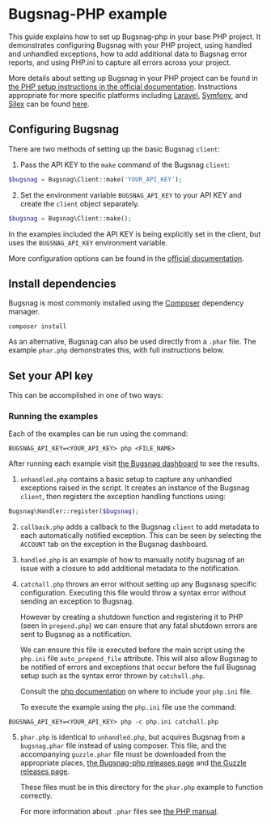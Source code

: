 # Bugsnag-PHP example

This guide explains how to set up Bugsnag-php in your base PHP project.  It demonstrates configuring Bugsnag with your PHP project, using handled and unhandled exceptions, how to add additional data to Bugsnag error reports, and using PHP.ini to capture all errors across your project.

More details about setting up Bugsnag in your PHP project can be found in [the PHP setup instructions in the official documentation](https://docs.bugsnag.com/platforms/php/other/).  Instructions appropriate for more specific platforms including [Laravel](https://docs.bugsnag.com/platforms/php/laravel/), [Symfony](https://docs.bugsnag.com/platforms/php/symfony/), and [Silex](https://docs.bugsnag.com/platforms/php/silex/) can be found [here](https://docs.bugsnag.com/platforms/php/).


## Configuring Bugsnag

There are two methods of setting up the basic Bugsnag `client`:

1. Pass the API KEY to the `make` command of the Bugsnag `client`:
```php
$bugsnag = Bugsnag\Client::make('YOUR_API_KEY');
```

2. Set the environment variable `BUGSNAG_API_KEY` to your API KEY and create the `client` object separately.
```php
$bugsnag = Bugsnag\Client::make();
```

In the examples included the API KEY is being explicitly set in the client, but uses the `BUGSNAG_API_KEY` environment variable.

More configuration options can be found in the [official documentation](https://docs.bugsnag.com/platforms/php/other/configuration-options/).

## Install dependencies

Bugsnag is most commonly installed using the [Composer](https://getcomposer.org/) dependency manager.

```shell
composer install
```

As an alternative, Bugsnag can also be used directly from a `.phar` file. The example `phar.php` demonstrates this, with full instructions below.

## Set your API key

This can be accomplished in one of two ways:

### Running the examples

Each of the examples can be run using the command:
```shell
BUGSNAG_API_KEY=<YOUR_API_KEY> php <FILE_NAME>
```
After running each example visit [the Bugsnag dashboard](https://app.bugsnag.com) to see the results.

1. `unhandled.php` contains a basic setup to capture any unhandled exceptions raised in the script. It creates an instance of the Bugsnag `client`, then registers the exception handling functions using:
```php
Bugsnag\Handler::register($bugsnag);
```

2. `callback.php` adds a callback to the Bugsnag `client` to add metadata to each automatically notified exception.  This can be seen by selecting the `ACCOUNT` tab on the exception in the Bugsnag dashboard.

3. `handled.php` is an example of how to manually notify bugsnag of an issue with a closure to add additional metadata to the notification.

4. `catchall.php` throws an error without setting up any Bugsnasg specific configuration.  Executing this file would throw a syntax error without sending an exception to Bugsnag.

    However by creating a shutdown function and registering it to PHP (seen in `prepend.php`) we can ensure that any fatal shutdown errors are sent to Bugsnag as a notification.

    We can ensure this file is executed before the main script using the `php.ini` file `auto_prepend_file` attribute.  This will also allow Bugsnag to be notified of errors and exceptions that occur before the full Bugsnag setup such as the syntax error thrown by `catchall.php`.

    Consult the [php documentation](http://php.net/manual/en/configuration.file.php) on where to include your `php.ini` file.

    To execute the example using the `php.ini` file use the command:

```shell
BUGSNAG_API_KEY=<YOUR_API_KEY> php -c php.ini catchall.php
```

5. `phar.php` is identical to `unhandled.php`, but acquires Bugsnag from a `bugsnag.phar` file instead of using composer. This file, and the accompanying `guzzle.phar` file must be downloaded from the appropriate places, [the Bugsnag-php releases page](https://github.com/bugsnag/bugsnag-php/releases) and [the Guzzle releases page](https://github.com/guzzle/guzzle/releases).

    These files must be in this directory for the `phar.php` example to function correctly.

    For more information about `.phar` files see [the PHP manual](https://www.php.net/manual/en/intro.phar.php).
